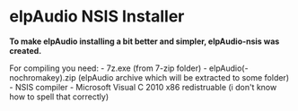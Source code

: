 # elpAudio NSIS Installer
**To make elpAudio installing a bit better and simpler, elpAudio-nsis was created.**

For compiling you need:
    - 7z.exe (from 7-zip folder)
    - elpAudio(-nochromakey).zip (elpAudio archive which will be extracted to some folder)
    - NSIS compiler
    - Microsoft Visual C 2010 x86 redistruable (i don't know how to spell that correctly)